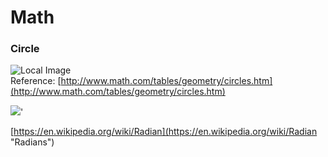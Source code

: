 # Math

### Circle

![Local Image](http://www.math.com/tables/graphs/unitcircle.gif)  
Reference: [http://www.math.com/tables/geometry/circles.htm](http://www.math.com/tables/geometry/circles.htm)

![](https://upload.wikimedia.org/wikipedia/commons/9/9a/Degree-Radian_Conversion.svg)'

[https://en.wikipedia.org/wiki/Radian](https://en.wikipedia.org/wiki/Radian "Radians")

